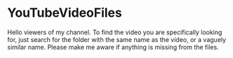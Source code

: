 # YouTubeVideoFiles
Hello viewers of my channel. To find the video you are specifically looking for, just search for the folder with the same name as the video, or a vaguely similar name. Please make me aware if anything is missing from the files.
